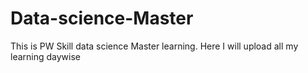 # Data-science-Master
This is PW Skill data science Master learning. Here I will upload all my learning daywise
